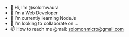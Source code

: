 - 👋 Hi, I’m @solomwaura
- 👀 I’m a Web Developer
- 🌱 I’m currently learning NodeJs
- 💞️ I’m looking to collaborate on ...
- 📫 How to reach me @mail: solomonmicro@gmail.com

<!---
solomwaura/solomwaura is a ✨ special ✨ repository because its `README.md` (this file) appears on your GitHub profile.
You can click the Preview link to take a look at your changes.
--->
